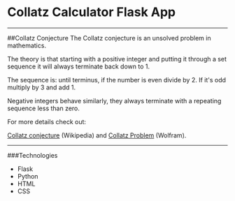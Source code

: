 # Collatz Calculator Flask App

---

##Collatz Conjecture
The Collatz conjecture is an unsolved problem in mathematics. 

The theory is that starting with a positive integer and putting it through a set sequence it will always terminate back down to 1. 

The sequence is: until terminus, if the number is even divide by 2. If it's odd multiply by 3 and add 1. 

Negative integers behave similarly, they always terminate with a repeating sequence less than zero. 

For more details check out:

[Collatz conjecture](https://en.wikipedia.org/wiki/Collatz_conjecture) (Wikipedia)
and [Collatz Problem](https://mathworld.wolfram.com/CollatzProblem.html) (Wolfram).

---

###Technologies
* Flask
* Python
* HTML
* CSS